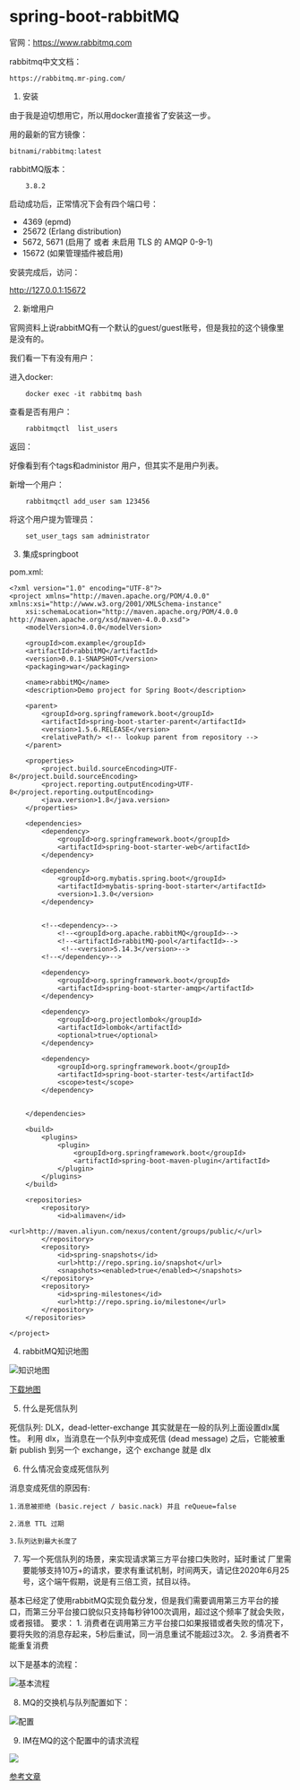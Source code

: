 # spring-boot-rabbitMQ

官网：https://www.rabbitmq.com

rabbitmq中文文档：
    
    https://rabbitmq.mr-ping.com/




1. 安装

由于我是迫切想用它，所以用docker直接省了安装这一步。

用的最新的官方镜像：
    
    bitnami/rabbitmq:latest
    

rabbitMQ版本：
        
        3.8.2


启动成功后，正常情况下会有四个端口号：

* 4369 (epmd) 
* 25672 (Erlang distribution)
* 5672, 5671 (启用了 或者 未启用 TLS 的 AMQP 0-9-1)
* 15672 (如果管理插件被启用)

安装完成后，访问：

http://127.0.0.1:15672



2. 新增用户

官网资料上说rabbitMQ有一个默认的guest/guest账号，但是我拉的这个镜像里是没有的。


我们看一下有没有用户：



进入docker:
        
        docker exec -it rabbitmq bash
        
        
查看是否有用户：

        rabbitmqctl  list_users
        
返回：
        
        
好像看到有个tags和administor 用户，但其实不是用户列表。
        
        
新增一个用户：
        
        rabbitmqctl add_user sam 123456
        
将这个用户提为管理员：
        
        set_user_tags sam administrator

        



3. 集成springboot

pom.xml:

    <?xml version="1.0" encoding="UTF-8"?>
    <project xmlns="http://maven.apache.org/POM/4.0.0" xmlns:xsi="http://www.w3.org/2001/XMLSchema-instance"
        xsi:schemaLocation="http://maven.apache.org/POM/4.0.0 http://maven.apache.org/xsd/maven-4.0.0.xsd">
        <modelVersion>4.0.0</modelVersion>
    
        <groupId>com.example</groupId>
        <artifactId>rabbitMQ</artifactId>
        <version>0.0.1-SNAPSHOT</version>
        <packaging>war</packaging>
    
        <name>rabbitMQ</name>
        <description>Demo project for Spring Boot</description>
    
        <parent>
            <groupId>org.springframework.boot</groupId>
            <artifactId>spring-boot-starter-parent</artifactId>
            <version>1.5.6.RELEASE</version>
            <relativePath/> <!-- lookup parent from repository -->
        </parent>
    
        <properties>
            <project.build.sourceEncoding>UTF-8</project.build.sourceEncoding>
            <project.reporting.outputEncoding>UTF-8</project.reporting.outputEncoding>
            <java.version>1.8</java.version>
        </properties>
    
        <dependencies>
            <dependency>
                <groupId>org.springframework.boot</groupId>
                <artifactId>spring-boot-starter-web</artifactId>
            </dependency>
    
            <dependency>
                <groupId>org.mybatis.spring.boot</groupId>
                <artifactId>mybatis-spring-boot-starter</artifactId>
                <version>1.3.0</version>
            </dependency>
    
    
            <!--<dependency>-->
                <!--<groupId>org.apache.rabbitMQ</groupId>-->
                <!--<artifactId>rabbitMQ-pool</artifactId>-->
                 <!--<version>5.14.3</version>-->
            <!--</dependency>-->
    
            <dependency>
                <groupId>org.springframework.boot</groupId>
                <artifactId>spring-boot-starter-amqp</artifactId>
            </dependency>
    
            <dependency>
                <groupId>org.projectlombok</groupId>
                <artifactId>lombok</artifactId>
                <optional>true</optional>
            </dependency>
    
            <dependency>
                <groupId>org.springframework.boot</groupId>
                <artifactId>spring-boot-starter-test</artifactId>
                <scope>test</scope>
            </dependency>
    
    
        </dependencies>
    
        <build>
            <plugins>
                <plugin>
                    <groupId>org.springframework.boot</groupId>
                    <artifactId>spring-boot-maven-plugin</artifactId>
                </plugin>
            </plugins>
        </build>
    
        <repositories>
            <repository>
                <id>alimaven</id>
                <url>http://maven.aliyun.com/nexus/content/groups/public/</url>
            </repository>
            <repository>
                <id>spring-snapshots</id>
                <url>http://repo.spring.io/snapshot</url>
                <snapshots><enabled>true</enabled></snapshots>
            </repository>
            <repository>
                <id>spring-milestones</id>
                <url>http://repo.spring.io/milestone</url>
            </repository>
        </repositories>
    
    </project>



4. rabbitMQ知识地图

![知识地图](.README_images/79ef4fa3.png)

[下载地图](.README_images/RabbitMQ.xmind)

5. 什么是死信队列

死信队列: DLX，dead-letter-exchange
其实就是在一般的队列上面设置dlx属性。
利用 dlx，当消息在一个队列中变成死信 (dead message) 之后，它能被重新 publish 到另一个 exchange，这个 exchange 就是 dlx


6. 什么情况会变成死信队列

消息变成死信的原因有:
    
    1.消息被拒绝 (basic.reject / basic.nack) 并且 reQueue=false

    2.消息 TTL 过期

    3.队列达到最大长度了


7. 写一个死信队列的场景，来实现请求第三方平台接口失败时，延时重试
厂里需要能够支持10万+的请求，要求有重试机制，时间两天，请记住2020年6月25号，这个端午假期，说是有三倍工资，拭目以待。

基本已经定了使用rabbitMQ实现负载分发，但是我们需要调用第三方平台的接口，而第三分平台接口貌似只支持每秒钟100次调用，超过这个频率了就会失败，或者报错。
要求：
    1. 消费者在调用第三方平台接口如果报错或者失败的情况下，要将失败的消息存起来，5秒后重试，同一消息重试不能超过3次。
    2. 多消费者不能重复消费
    
以下是基本的流程：
    
![基本流程](.README_images/54fe9b2c.png)    
    


8. MQ的交换机与队列配置如下：

![配置](.README_images/f25283ed.png)




9. IM在MQ的这个配置中的请求流程

![](.README_images/2c949d67.png)



[参考文章](https://www.cnblogs.com/mfrank/p/11184929.html)




